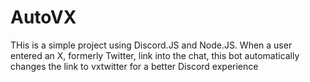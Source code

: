 # AutoVX

THis is a simple project using Discord.JS and Node.JS. When a user entered an X, formerly Twitter, link into the chat, this bot automatically changes the link to vxtwitter for a better Discord experience
